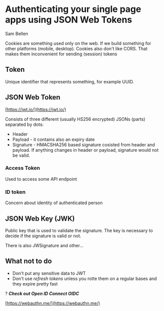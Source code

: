 # Authenticating your single page apps using JSON Web Tokens

Sam Bellen

Cookies are something used only on the web. If we build something for other platforms (mobile, desktop). Cookies also don't like CORS. That makes them inconvenient for sending (session) tokens

## Token

Unique identifier that represents something, for example UUID.

## JSON Web Token

[https://jwt.io/](https://jwt.io/)

Consists of three different (usually HS256 encrypted) JSONs (parts) separated by dots:

* Header
* Payload - it contains also an expiry date
* Signature - HMACSHA256 based signature cosisted from header and payload. If anything changes in header or payload, signature would not be valid.

### Access Token

Used to access some API endpoint

### ID token

Concern about identity of authenticated person

## JSON Web Key (JWK)

Public key that is used to validate the signature. The key is necessary to decide if the signature is valid or not.

There is also JWSignature and other...

## What not to do

* Don't put any sensitive data to JWT
* Don't use *refresh tokens* unless you rotte them on a regular bases and they expire pretty fast

? ***Check out Open ID Connect OIDC***

[https://webauthn.me/](https://webauthn.me/)
